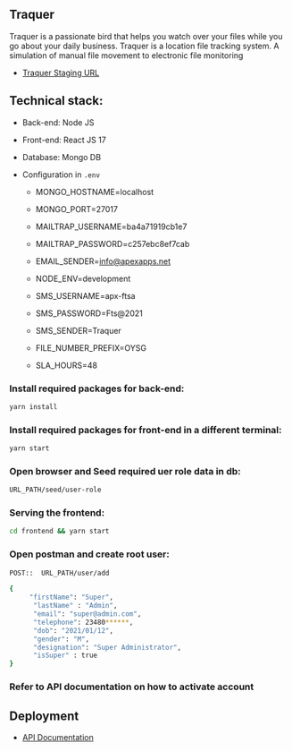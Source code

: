 ## Traquer

Traquer is a passionate bird that helps you watch over your files while you go about your daily business. Traquer is a location file tracking system. A simulation of manual file movement to electronic file monitoring

-   [Traquer Staging URL](http://ec2-3-15-39-122.us-east-2.compute.amazonaws.com/login)

## Technical stack:
- Back-end: Node JS
- Front-end: React JS 17
- Database: Mongo DB

- Configuration in `.env`
    - MONGO_HOSTNAME=localhost
    - MONGO_PORT=27017

    - MAILTRAP_USERNAME=ba4a71919cb1e7
    - MAILTRAP_PASSWORD=c257ebc8ef7cab
    - EMAIL_SENDER=info@apexapps.net

    - NODE_ENV=development

    - SMS_USERNAME=apx-ftsa
    - SMS_PASSWORD=Fts@2021
    - SMS_SENDER=Traquer

    - FILE_NUMBER_PREFIX=OYSG

    - SLA_HOURS=48

### Install required packages for back-end:

```sh
yarn install
```

### Install required packages for front-end in a different terminal:

```sh
yarn start
```

### Open browser and Seed required uer role data in db:
```sh
URL_PATH/seed/user-role
```

### Serving the frontend:

```sh
cd frontend && yarn start
```
### Open postman and create root user:
```sh
POST::  URL_PATH/user/add
```
```sh
{
     "firstName": "Super",
      "lastName" : "Admin",
      "email": "super@admin.com",
      "telephone": 23480******,
      "dob": "2021/01/12",
      "gender": "M",
      "designation": "Super Administrator",
      "isSuper" : true
}
```

### Refer to API documentation on how to activate account

## Deployment


-   [API Documentation](http://ec2-3-15-39-122.us-east-2.compute.amazonaws.com/login)

 
